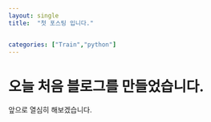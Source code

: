 ```yaml
---
layout: single
title:  "첫 포스팅 입니다."


categories: ["Train","python"]
---
```


# 오늘 처음 블로그를 만들었습니다.

앞으로 열심히 해보겠습니다.
